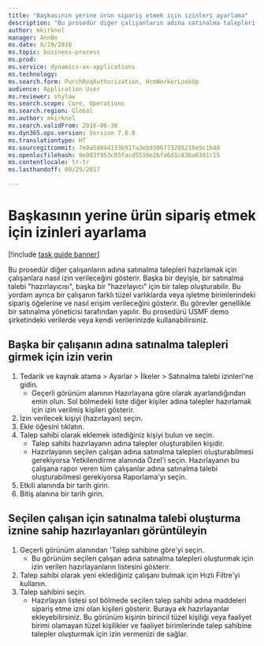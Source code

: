 ```yaml
--- 
title: "Başkasının yerine ürün sipariş etmek için izinleri ayarlama"
description: "Bu prosedür diğer çalışanların adına satınalma talepleri hazırlamak için çalışanlara nasıl izin verileceğini gösterir."
author: mkirknel
manager: AnnBe
ms.date: 8/29/2018
ms.topic: business-process
ms.prod: 
ms.service: dynamics-ax-applications
ms.technology: 
ms.search.form: PurchReqAuthorization, HcmWorkerLookUp
audience: Application User
ms.reviewer: shylaw
ms.search.scope: Core, Operations
ms.search.region: Global
ms.author: mkirknel
ms.search.validFrom: 2016-06-30
ms.dyn365.ops.version: Version 7.0.0
ms.translationtype: HT
ms.sourcegitcommit: 7e0a5d044133b917a3eb9386773205218e5c1b40
ms.openlocfilehash: 9e003f953c05facd5516e2bfa6d1c83ba6381c15
ms.contentlocale: tr-tr
ms.lasthandoff: 09/29/2017

---
```

# <a name="set-up-permissions-for-ordering-products-on-behalf-of-someone-else"></a>Başkasının yerine ürün sipariş etmek için izinleri ayarlama

[!include [task guide banner](../../includes/task-guide-banner.md)]

Bu prosedür diğer çalışanların adına satınalma talepleri hazırlamak için çalışanlara nasıl izin verileceğini gösterir. Başka bir deyişle, bir satınalma talebi "hazırlayıcısı", başka bir "hazırlayıcı" için bir talep oluşturabilir. Bu yordam ayrıca bir çalışanın farklı tüzel varlıklarda veya işletme birimlerindeki sipariş öğelerine ve nasıl erişim verileceğini gösterir. Bu görevler genellikle bir satınalma yöneticisi tarafından yapılır. Bu prosedürü USMF demo şirketindeki verilerde veya kendi verilerinizde kullanabilirsiniz.


## <a name="grant-permission-to-enter-purchase-requisitions-on-behalf-of-another-worker"></a>Başka bir çalışanın adına satınalma talepleri girmek için izin verin
1. Tedarik ve kaynak atama > Ayarlar > İlkeler > Satınalma talebi izinleri'ne gidin.
    * Geçerli görünüm alanının Hazırlayana göre olarak ayarlandığından emin olun.  Sol bölmedeki liste diğer kişiler adına talepler hazırlamak için izin verilmiş kişileri gösterir.  
2. İzin verilecek kişiyi (hazırlayan) seçin.
3. Ekle öğesini tıklatın.
4. Talep sahibi olarak eklemek istediğiniz kişiyi bulun ve seçin.
    * Talep sahibi hazırlayanın adına talepler oluşturabilen kişidir.  
    * Hazırlayanın seçilen çalışan adına satınalma talepleri oluşturabilmesi gerekiyorsa Yetkilendirme alanında Özel'i seçin. Hazırlayanın bu çalışana rapor veren tüm çalışanlar adına satınalma talebi oluşturabilmesi gerekiyorsa Raporlama'yı seçin.  
5. Etkili alanında bir tarih girin.
6. Bitiş alanına bir tarih girin.

## <a name="view-preparers-who-have-permission-to-create-purchase-requisitions-for-a-selected-worker"></a>Seçilen çalışan için satınalma talebi oluşturma iznine sahip hazırlayanları görüntüleyin
1. Geçerli görünüm alanından 'Talep sahibine göre'yi seçin.
    * Bu görünüm seçilen çalışan adına satınalma talepleri oluşturmak için izin verilen hazırlayanların listesini gösterir.  
2. Talep sahibi olarak yeni eklediğiniz çalışanı bulmak için Hızlı Filtre'yi kullanın.
3. Talep sahibini seçin.
    * Hazırlayan listesi sol bölmede seçilen talep sahibi adına maddeleri sipariş etme izni olan kişileri gösterir.   Buraya ek hazırlayanlar ekleyebilirsiniz.   Bu görünüm kişinin birincil tüzel kişiliği veya faaliyet birimi olamayan tüzel kişilikler ve faaliyet birimlerinde talep sahibine talepler oluşturmak için izin vermenizi de sağlar.  


